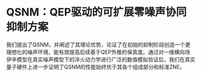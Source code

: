 # QSNM：QEP驱动的可扩展零噪声协同抑制方案
我们提出了QSNM，并阐述了其理论优势，论证了在初始的抑制阶段创造一个更理想化的噪声环境，能有效提高后续基于QEP外推的保真度。通过对一维横向场伊辛模型在真实噪声模型下的淬火动力学进行广泛的数值模拟验证后，我们在真实量子硬件上进一步证明了QSNM的性能始终优于其各个组成部分和标准ZNE。

